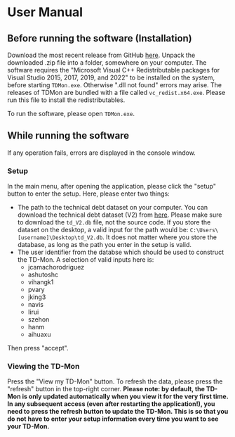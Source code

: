 # User Manual

## Before running the software (Installation)
Download the most recent release from GitHub [here](https://github.com/Maxomann/TDMon/releases). Unpack the downloaded .zip file into a folder, somewhere on your computer.
The software requires the "Microsoft Visual C++ Redistributable packages for Visual Studio 2015, 2017, 2019, and 2022" to be installed on the system, before starting `TDMon.exe`. Otherwise ".dll not found" errors may arise. The releases of TDMon are bundled with a file called `vc_redist.x64.exe`. Please run this file to install the redistributables.

To run the software, please open `TDMon.exe`.

## While running the software
If any operation fails, errors are displayed in the console window.

### Setup
In the main menu, after opening the application, please click the "setup" button to enter the setup.
Here, please enter two things:
- The path to the technical debt dataset on your computer. You can download the technical debt dataset (V2) from [here](https://github.com/clowee/The-Technical-Debt-Dataset/releases/tag/2.0.1). Please make sure to download the `td_V2.db` file, not the source code. If you store the dataset on the desktop, a valid input for the path would be: `C:\Users\[username]\Desktop\td_V2.db`. It does not matter where you store the database, as long as the path you enter in the setup is valid.
- The user identifier from the databse which should be used to construct the TD-Mon. A selection of valid inputs here is:
	- jcamachorodriguez
	- ashutoshc
	- vihangk1
	- pvary
	- jking3
	- navis
	- lirui
	- szehon
	- hanm
	- aihuaxu

Then press "accept".

### Viewing the TD-Mon
Press the "View my TD-Mon" button. To refresh the data, please press the "refresh" button in the top-right corner. **Please note: by default, the TD-Mon is only updated automatically when you view it for the very first time. In any subsequent access (even after restarting the application!), you need to press the refresh button to update the TD-Mon. This is so that you do not have to enter your setup information every time you want to see your TD-Mon.**

